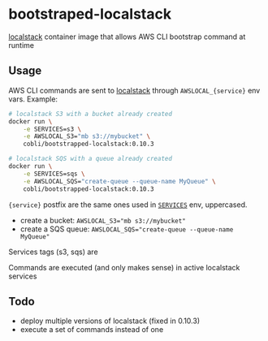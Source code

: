 # bootstraped-localstack
[localstack](https://github.com/localstack/localstack) container image that allows AWS CLI bootstrap command at runtime


## Usage

AWS CLI commands are sent to [localstack](https://github.com/localstack/localstack) through `AWSLOCAL_{service}` env vars. Example:

```bash
# localstack S3 with a bucket already created
docker run \
    -e SERVICES=s3 \
    -e AWSLOCAL_S3="mb s3://mybucket" \
    cobli/bootstrapped-localstack:0.10.3

# localstack SQS with a queue already created
docker run \
    -e SERVICES=sqs \
    -e AWSLOCAL_SQS="create-queue --queue-name MyQueue" \
    cobli/bootstrapped-localstack:0.10.3

```

`{service}` postfix are the same ones used in [`SERVICES`](https://github.com/localstack/localstack/tree/v0.10.3#configurations) env, uppercased.


* create a bucket: `AWSLOCAL_S3="mb s3://mybucket"`
* create a SQS queue: `AWSLOCAL_SQS="create-queue --queue-name MyQueue"`

Services tags (s3, sqs) are

Commands are executed (and only makes sense) in active localstack services


## Todo
* deploy multiple versions of localstack (fixed in 0.10.3)
* execute a set of commands instead of one
